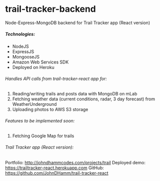 # trail-tracker-backend
Node-Express-MongoDB backend for Trail Tracker app (React version)

##### _Technologies:_
* NodeJS
* ExpressJS
* MongooseJS
* Amazon Web Services SDK
* Deployed on Heroku

###### _Handles API calls from trail-tracker-react app for:_
1. Reading/writing trails and posts data with MongoDB on mLab
2. Fetching weather data (current conditions, radar, 3 day forecast) from WeatherUnderground
3. Uploading photos to AWS S3 storage

###### _Features to be implemented soon:_
1. Fetching Google Map for trails

###### _Trail Tracker app (React version):_
Portfolio: http://johndhammcodes.com/projects/trail
Deployed demo: https://trailtracker-react.herokuapp.com
GitHub: https://github.com/JohnDHamm/trail-tracker-react
